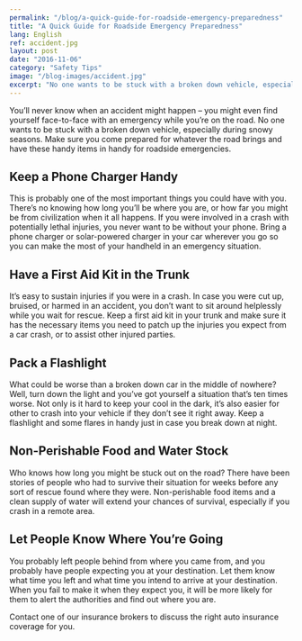 ```yaml
---
permalink: "/blog/a-quick-guide-for-roadside-emergency-preparedness"
title: "A Quick Guide for Roadside Emergency Preparedness"
lang: English
ref: accident.jpg
layout: post
date: "2016-11-06"
category: "Safety Tips"
image: "/blog-images/accident.jpg"
excerpt: "No one wants to be stuck with a broken down vehicle, especially during snowy seasons. Make sure you come prepared for whatever the road brings and have these handy items in handy for roadside emergencies."
---
```


You’ll never know when an accident might happen – you might even find yourself face-to-face with an emergency while you’re on the road. No one wants to be stuck with a broken down vehicle, especially during snowy seasons. Make sure you come prepared for whatever the road brings and have these handy items in handy for roadside emergencies.

## Keep a Phone Charger Handy
This is probably one of the most important things you could have with you. There’s no knowing how long you’ll be where you are, or how far you might be from civilization when it all happens. If you were involved in a crash with potentially lethal injuries, you never want to be without your phone. Bring a phone charger or solar-powered charger in your car wherever you go so you can make the most of your handheld in an emergency situation.

## Have a First Aid Kit in the Trunk
It’s easy to sustain injuries if you were in a crash. In case you were cut up, bruised, or harmed in an accident, you don’t want to sit around helplessly while you wait for rescue. Keep a first aid kit in your trunk and make sure it has the necessary items you need to patch up the injuries you expect from a car crash, or to assist other injured parties.

## Pack a Flashlight
What could be worse than a broken down car in the middle of nowhere? Well, turn down the light and you’ve got yourself a situation that’s ten times worse. Not only is it hard to keep your cool in the dark, it’s also easier for other to crash into your vehicle if they don’t see it right away. Keep a flashlight and some flares in handy just in case you break down at night.

## Non-Perishable Food and Water Stock
Who knows how long you might be stuck out on the road? There have been stories of people who had to survive their situation for weeks before any sort of rescue found where they were. Non-perishable food items and a clean supply of water will extend your chances of survival, especially if you crash in a remote area.

## Let People Know Where You’re Going
You probably left people behind from where you came from, and you probably have people expecting you at your destination. Let them know what time you left and what time you intend to arrive at your destination. When you fail to make it when they expect you, it will be more likely for them to alert the authorities and find out where you are.

Contact one of our insurance brokers to discuss the right auto insurance coverage for you.